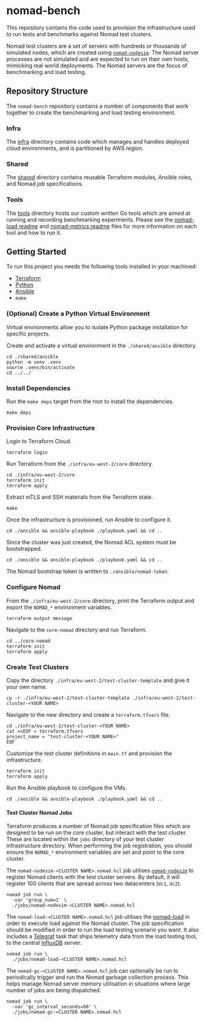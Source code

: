 # nomad-bench
This repository contains the code used to provision the infrastructure used to run tests and
benchmarks against Nomad test clusters.

Nomad test clusters are a set of servers with hundreds or thousands of simulated nodes, which are
created using [`nomad-nodesim`][]. The Nomad server processes are not simulated and are expected to
run on their own hosts, mimicking real world deployments. The Nomad servers are the focus of
benchmarking and load testing.

## Repository Structure
The `nomad-bench` repository contains a number of components that work together to create the
benchmarking and load testing environment.

### Infra
The [infra](./infra) directory contains code which manages and handles deployed cloud environments,
and is partitioned by AWS region.

### Shared
The [shared](./shared) directory contains reusable Terraform modules, Ansible roles, and Nomad job
specifications.

### Tools
The [tools](./tools) directory hosts our custom written Go tools which are aimed at running and
recording benchmarking experiments. Please see the [nomad-load readme](./tools/nomad-load/README.md)
and [nomad-metrics readme](./tools/nomad-metrics/README.md) files for more information on each tool
and how to run it.

## Getting Started

To run this project you needs the following tools installed in your machined:

* [Terraform][terraform_install]
* [Python][python_install]
* [Ansible][ansible_install]
* `make`

### (Optional) Create a Python Virtual Environment

Virtual environments allow you to isolate Python package installation for
specific projects.

Create and activate a virtual environment in the `./shared/ansible` directory.

```console
cd ./shared/ansible
python -m venv .venv
source .venv/bin/activate
cd ../../
```

### Install Dependencies

Run the `make deps` target from the root to install the dependencies.

```console
make deps
```

### Provision Core Infrastructure

Login to Terraform Cloud.

```console
terraform login
```

Run Terraform from the `./infra/eu-west-2/core` directory.

```console
cd ./infra/eu-west-2/core
terraform init
terraform apply
```

Extract mTLS and SSH materials from the Terraform state.

```console
make
```

Once the infrastructure is provisioned, run Ansible to configure it.

```console
cd ./ansible && ansible-playbook ./playbook.yaml && cd ..
```

Since the cluster was just created, the Nomad ACL system must be bootstrapped.

```console
cd ./ansible && ansible-playbook ./playbook.yaml && cd ..
```

The Nomad bootstrap token is written to `./ansible/nomad-token`.

### Configure Nomad

From the `./infra/eu-west-2/core` directory, print the Terraform output and
export the `NOMAD_*` environment variables.

```console
terraform output message
```

Navigate to the `core-nomad` directory and run Terraform.

```
cd ../core-nomad
terraform init
terraform apply
```

### Create Test Clusters

Copy the directory `./infra/eu-west-2/test-cluster-template` and give it your
own name.

```console
cp -r ./infra/eu-west-2/test-cluster-template ./infra/eu-west-2/test-cluster-<YOUR NAME>
```

Navigate to the new directory and create a `terraform.tfvars` file.

```console
cd ./infra/eu-west-2/test-cluster-<YOUR NAME>
cat <<EOF > terraform.tfvars
project_name = "test-cluster-<YOUR NAME>"
EOF
```

Customize the test cluster definitions in `main.tf` and provision the
infrastructure.

```console
terraform init
terraform apply
```

Run the Ansible playbook to configure the VMs.

```console
cd ./ansible && ansible-playbook ./playbook.yaml && cd ..
```

#### Test Cluster Nomad Jobs
Terraform produces a number of Nomad job specification files which are designed to be run on the
core cluster, but interact with the test cluster. These are located within the `jobs` directory of
your test cluster infrastructure directory. When performing the job registration, you should ensure
the `NOMAD_*` environment variables are set and point to the core cluster.

The `nomad-nodesim-<CLUSTER NAME>.nomad.hcl` job utilises [`nomad-nodesim`][] to register Nomad
clients with the test cluster servers. By default, it will register 100 clients that are spread
across two datacenters (`dc1`, `dc2`).
```console
nomad job run \
  -var 'group_num=1' \
  ./jobs/nomad-nodesim-<CLUSTER NAME>.nomad.hcl
```

The `nomad-load-<CLUSTER NAME>.nomad.hcl` job utilises the [nomad-load](./tools/nomad-load) in order
to execute load against the Nomad cluster. The job specification should be modified in order to run
the load testing scenario you want. It also includes a [Telegraf][telegraf] task that ships
telemetry data from the load testing tool, to the central [InfluxDB][influxdb] server.
```console
nomad job run \
  ./jobs/nomad-load-<CLUSTER NAME>.nomad.hcl
```

The `nomad-gc-<CLUSTER NAME>.nomad.hcl` job can optionally be run to periodically trigger and run
the Nomad garbage collection process. This helps manage Nomad server memory utilisation in
situations where large number of jobs are being dispatched.
```console
nomad job run \
  -var 'gc_interval_seconds=60' \
  ./jobs/nomad-gc-<CLUSTER NAME>.nomad.hcl
```

[`nomad-nodesim`]: https://github.com/hashicorp-forge/nomad-nodesim
[ansible_install]: https://docs.ansible.com/ansible/latest/installation_guide/intro_installation.html#selecting-an-ansible-package-and-version-to-install
[terraform_install]: https://developer.hashicorp.com/terraform/install
[python_install]: https://www.python.org/downloads/
[telegraf]: https://www.influxdata.com/time-series-platform/telegraf/
[influxdb]: https://www.influxdata.com/
